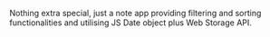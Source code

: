 Nothing extra special, just a note app providing filtering and sorting functionalities and utilising JS Date object plus Web Storage API.
